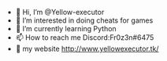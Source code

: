 - 👋 Hi, I’m @Yellow-executor
- 👀 I’m interested in  doing cheats for games
- 🌱 I’m currently learning  Python 
- 📫 How to reach me Discord:Fr0z3n#6475
- 🥥 my website http://www.yellowexecutor.tk/

<!---
D:\Yellow-executor 
--->
